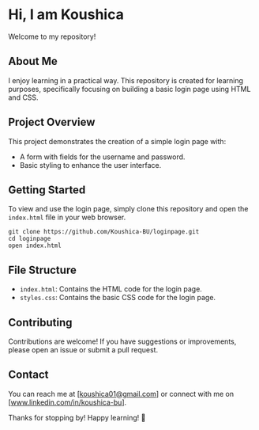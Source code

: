 # Hi, I am Koushica

Welcome to my repository!

## About Me
I enjoy learning in a practical way. This repository is created for learning purposes, specifically focusing on building a basic login page using HTML and CSS.

## Project Overview
This project demonstrates the creation of a simple login page with:

- A form with fields for the username and password.
- Basic styling to enhance the user interface.

## Getting Started
To view and use the login page, simply clone this repository and open the `index.html` file in your web browser.

```
git clone https://github.com/Koushica-BU/loginpage.git
cd loginpage
open index.html
```

## File Structure
- `index.html`: Contains the HTML code for the login page.
- `styles.css`: Contains the basic CSS code for the login page.

## Contributing
Contributions are welcome! If you have suggestions or improvements, please open an issue or submit a pull request.

## Contact
You can reach me at [koushica01@gmail.com] or connect with me on [www.linkedin.com/in/koushica-bu].

Thanks for stopping by! Happy learning! 🚀
